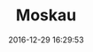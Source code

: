---
title:		"Moskau"
type:		"photos"
mediatype:		"upload"
location:		"Berlin, Germany"
date:		"2016-12-29 16:29:53"
album:		"experimental"
filename:		"karl-marx-allee.md"
series:		"architecture"
cl_public_id:		"experimental/karl-marx-allee"
cl_version:		1497004567
format:		"tiff"
bytes:		7022680
width:		810
height:		1440
colours:
- "#52748C"
- "#5E6D73"
- "#808A99"
- "#323939"
- "#1B1917"
- "#9FA9B8"
- "#6B819A"
- "#22333A"
- "#7FA0BA"
- "#162623"
- "#D6C4C0"
- "#35353A"
- "#A5BBCE"
- "#041D24"
- "#252017"
- "#231916"
- "#5A645E"
- "#021614"
- "#796F6A"
exposure_mode:		"Auto"
program:		"Aperture-priority AE"
aperture:		undefined
focal_length:		"24.0 mm"
iso:		"200"
shutter_speed:		undefined
metering:		"Multi-segment"
flash:		"Off, Did not fire"
white_balance:		"Auto"
colour_temp:		"-6.0"
has_crop:		"No"
orientation:		"Horizontal (normal)"
camera_model:		"NIKON D800"
lens_info:		"No lens info"
artist:		"No artist info"
x_resolution:		"300"
y_resolution:		"300"
---